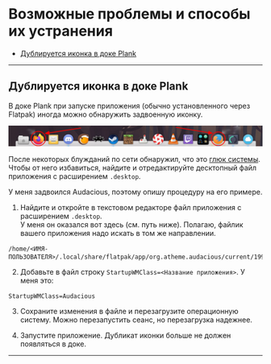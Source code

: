 # Возможные проблемы и способы их устранения

* [Дублируется иконка в доке Plank](#дублируется-иконка-в-доке-plank)

---

## Дублируется иконка в доке Plank

В доке Plank при запуске приложения (обычно установленного через Flatpak) иногда можно обнаружить задвоенную иконку.

![duplicate-icon](https://github.com/ded-ared/eos-all-about/blob/main/images/duplicate-icon-plank.png)

После некоторых блужданий по сети обнаружил, что это [глюк системы](https://github.com/elementary/dock/issues/64). Чтобы от него избавиться, найдите и отредактируйте десктопный файл приложения с расширением `.desktop`.

У меня задвоился Audacious, поэтому опишу процедуру на его примере.

1. Найдите и откройте в текстовом редакторе файл приложения с расширением `.desktop`.   
У меня он оказался вот здесь (см. путь ниже). Полагаю, файлик вашего приложения надо искать в том же направлении.

```
/home/<ИМЯ-ПОЛЬЗОВАТЕЛЯ>/.local/share/flatpak/app/org.atheme.audacious/current/1993176ca302db7c4be81e3c2d891f2417a270f5c6788e4467afa82815cf608d/export/share/applications/org.atheme.audacious.desktop
```

2. Добавьте в файл строку `StartupWMClass=<Название приложения>`. У меня это:

```
StartupWMClass=Audacious
```

3. Сохраните изменения в файле и перезагрузите операционную систему. Можно перезапустить сеанс, но перезагрузка надежнее.

4. Запустите приложение. Дубликат иконки больше не должен появляться в доке.

---


